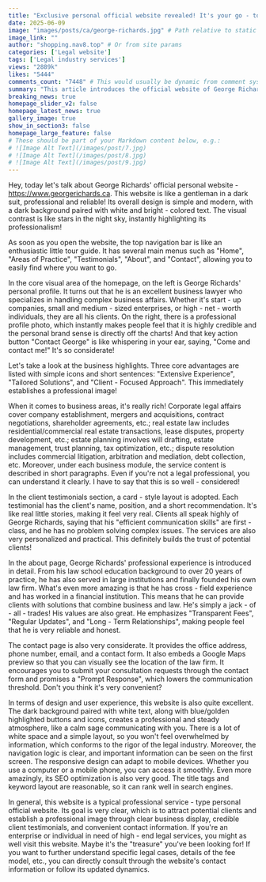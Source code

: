 ```yaml
---
title: "Exclusive personal official website revealed! It's your go - to for high - end legal services!"
date: 2025-06-09
image: "images/posts/ca/george-richards.jpg" # Path relative to static or assets
image_link: ""
author: "shopping.nav8.top" # Or from site params
categories: ['Legal website']
tags: ['Legal industry services']
views: "2889k"
likes: "5444"
comments_count: "7448" # This would usually be dynamic from comment system
summary: "This article introduces the official website of George Richards at https://www.georgerichards.ca. The website features a simple and modern design with clear navigation. It showcases a diverse range of services, including legal affairs related to enterprises and real estate, along with customer testimonials and the lawyer's experience. The professional atmosphere of the website is well - adapted for mobile devices and has excellent SEO performance, which can attract potential clients. Details can be directly inquired on the website. "
breaking_news: true   
homepage_slider_v2: false  
homepage_latest_news: true  
gallery_image: true  
show_in_section3: false
homepage_large_feature: false
# These should be part of your Markdown content below, e.g.:
# ![Image Alt Text](/images/post/7.jpg)
# ![Image Alt Text](/images/post/8.jpg)
# ![Image Alt Text](/images/post/9.jpg)
---
```


Hey, today let's talk about George Richards' official personal website - https://www.georgerichards.ca. This website is like a gentleman in a dark suit, professional and reliable! Its overall design is simple and modern, with a dark background paired with white and bright - colored text. The visual contrast is like stars in the night sky, instantly highlighting its professionalism!

As soon as you open the website, the top navigation bar is like an enthusiastic little tour guide. It has several main menus such as "Home", "Areas of Practice", "Testimonials", "About", and "Contact", allowing you to easily find where you want to go.

In the core visual area of the homepage, on the left is George Richards' personal profile. It turns out that he is an excellent business lawyer who specializes in handling complex business affairs. Whether it's start - up companies, small and medium - sized enterprises, or high - net - worth individuals, they are all his clients. On the right, there is a professional profile photo, which instantly makes people feel that it is highly credible and the personal brand sense is directly off the charts! And that key action button "Contact George" is like whispering in your ear, saying, "Come and contact me!" It's so considerate!

Let's take a look at the business highlights. Three core advantages are listed with simple icons and short sentences: "Extensive Experience", "Tailored Solutions", and "Client - Focused Approach". This immediately establishes a professional image!

When it comes to business areas, it's really rich! Corporate legal affairs cover company establishment, mergers and acquisitions, contract negotiations, shareholder agreements, etc.; real estate law includes residential/commercial real estate transactions, lease disputes, property development, etc.; estate planning involves will drafting, estate management, trust planning, tax optimization, etc.; dispute resolution includes commercial litigation, arbitration and mediation, debt collection, etc. Moreover, under each business module, the service content is described in short paragraphs. Even if you're not a legal professional, you can understand it clearly. I have to say that this is so well - considered!

In the client testimonials section, a card - style layout is adopted. Each testimonial has the client's name, position, and a short recommendation. It's like real little stories, making it feel very real. Clients all speak highly of George Richards, saying that his "efficient communication skills" are first - class, and he has no problem solving complex issues. The services are also very personalized and practical. This definitely builds the trust of potential clients!

In the about page, George Richards' professional experience is introduced in detail. From his law school education background to over 20 years of practice, he has also served in large institutions and finally founded his own law firm. What's even more amazing is that he has cross - field experience and has worked in a financial institution. This means that he can provide clients with solutions that combine business and law. He's simply a jack - of - all - trades! His values are also great. He emphasizes "Transparent Fees", "Regular Updates", and "Long - Term Relationships", making people feel that he is very reliable and honest.

The contact page is also very considerate. It provides the office address, phone number, email, and a contact form. It also embeds a Google Maps preview so that you can visually see the location of the law firm. It encourages you to submit your consultation requests through the contact form and promises a "Prompt Response", which lowers the communication threshold. Don't you think it's very convenient?

In terms of design and user experience, this website is also quite excellent. The dark background paired with white text, along with blue/golden highlighted buttons and icons, creates a professional and steady atmosphere, like a calm sage communicating with you. There is a lot of white space and a simple layout, so you won't feel overwhelmed by information, which conforms to the rigor of the legal industry. Moreover, the navigation logic is clear, and important information can be seen on the first screen. The responsive design can adapt to mobile devices. Whether you use a computer or a mobile phone, you can access it smoothly. Even more amazingly, its SEO optimization is also very good. The title tags and keyword layout are reasonable, so it can rank well in search engines.

In general, this website is a typical professional service - type personal official website. Its goal is very clear, which is to attract potential clients and establish a professional image through clear business display, credible client testimonials, and convenient contact information. If you're an enterprise or individual in need of high - end legal services, you might as well visit this website. Maybe it's the "treasure" you've been looking for! If you want to further understand specific legal cases, details of the fee model, etc., you can directly consult through the website's contact information or follow its updated dynamics. 
